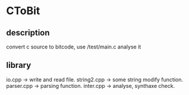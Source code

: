 # CToBit
## description
convert c source to bitcode, use /test/main.c analyse it
## library
io.cpp -> write and read file.
string2.cpp -> some string modify function.
parser.cpp -> parsing function.
inter.cpp -> analyse, synthaxe check. 
